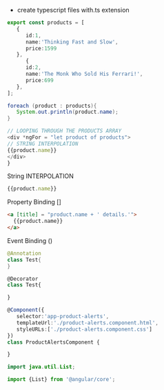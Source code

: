 - create typescript files with.ts extension

```ts
export const products = [
   {
      id:1,
      name:'Thinking Fast and Slow',
      price:1599
   },
      {
      id:2,
      name:'The Monk Who Sold His Ferrari!',
      price:699
   },
];
```

```java
foreach (product : products){
   System.out.println(product.name);
}
```
```js
// LOOPING THROUGH THE PRODUCTS ARRAY
<div *ngFor = "let product of products">
// STRING INTERPOLATION
{{product.name}}
</div>
}
```

String INTERPOLATION
```ts
{{product.name}}
```

Property Binding 
[] 
```html
<a [title] = "product.name + ' details.'">
  {{product.name}}
</a>
```

Event Binding ()

```java
@Annotation
class Test{
}
```
```ts
@Decorator
class Test{

}
```

```ts
@Component({
   selector:'app-product-alerts',
   templateUrl:'./product-alerts.component.html',
   styleURLs:['./product-alerts.component.css']
})
class ProductAlertsComponent {

}
```

```java
import java.util.List;
```
```ts
import {List} from '@angular/core';
```


